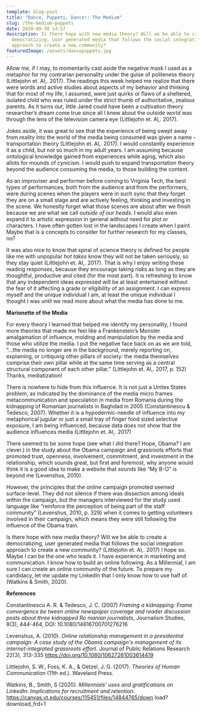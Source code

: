 ```yaml
---
template: blog-post
title: "Dance, Puppets, Dance!: The Medium"
slug: /the-medium-puppets
date: 2020-09-30 14:57
description: Is there hope with new media theory? Will we be able to create a
  democratizing, user generated media that follows the social integration
  approach to create a new community?
featuredImage: /assets/dancepuppets.jpg
---
```

Allow me, if I may, to momentarily cast aside the negative mask I used as a metaphor for my contrarian personality under the guise of politeness theory (Littlejohn et. Al,. 2017). The readings this week helped me realize that there were words and active studies about aspects of my behavior and thinking that for most of my life, I assumed, were just quirks or flaws of a sheltered, isolated child who was ruled under the strict thumb of authoritative, zealous parents. As it turns out, little Jared could have been a cultivation theory researcher’s dream come true since all I knew about the outside world was through the lens of the television camera eye (Littlejohn et. Al,. 2017).

Jokes aside, it was great to see that the experience of being swept away from reality into the world of the media being consumed was given a name - transportation theory (Littlejohn et. Al,. 2017). I would constantly experience it as a child, but not so much in my adult years. I am assuming because ontological knowledge gained from experiences while aging, which also allots for mounds of cynicism. I would push to expand transportation theory beyond the audience consuming the media, to those building the content. 

As an improviser and performer before coming to Vriginia Tech, the best types of performances, both from the audience and from the performers, were during scenes when the players were in such sync that they forget they are on a small stage and are actively feeling, thinking and investing in the scene. We honestly forget what those scenes are about after we finish because we are what we call *outside of our heads*. I would also even expand it to artistic expression in general without need for plot or characters. I have often gotten lost in the landscapes I create when I paint. Maybe that is a concepts to consider for further research for my classes, no?

It was also nice to know that spiral of science theory is defined for people like me with unpopular *hot takes* know they will not be taken seriously, so they stay quiet (Littlejohn et. Al,. 2017). That is why I enjoy writing these reading responses, because they encourage taking risks as long as they are thoughtful, productive and cited (for the most part). It is refreshing to know that any independent ideas expressed will be at least entertained without the fear of it affecting a grade or eligibility of an assignment. I can express myself and the unique individual I am, at least the unique individual I thought I was until we read more about what the media has done to me.

**Marionette of the Media**

For every theory I learned that helped me identify my personality, I found more theories that made me feel like a Frankenstein’s Monster amalgamation of influence, molding and manipulation by the media and those who utilize the media. I put the negative face back on as we are told, ”...the media no longer are in the background, merely reporting on, explaining, or critiquing other pillars of society: the media themselves comprise their own pillar while at the same time serving as a central structural component of each other pillar.” (Littlejohn et. Al,. 2017, p. 152) Thanks, mediatization!

There is nowhere to hide from this influence. It is not just a Unites States problem, as indicated by the dominance of the media micro frames metacommunication and speculation in media from Romania during the kidnapping of Romanian journalists in Baghdad in 2005 (Constantinescu & Tedesco, 2007). Whether it is a hypodermic-needle of influence into my metaphorical jugular or just a small tray of finger food sized selective exposure, I am being influenced, because data does not show that the audience influences media (Littlejohn et. Al,. 2017)

There seemed to be some hope (see what I did there? Hope, Obama? I am clever.) in the study about the Obama campaign and grassroots efforts that promoted trust, openness, involvement, commitment, and investment in the relationship, which sounds great, but first and foremost, why anyone would think it is a good idea to make a website that sounds like “My B-O” is beyond me (Levenshus, 2010). 

However, the principles that the online campaign promoted seemed surface-level. They did not silence if there was dissection among ideals within the campaign, but the managers interviewed for the study used language like “reinforce the perception of being part of the staff community” (Levenshus, 2010, p. 329) when it comes to getting volunteers involved in their campaign, which means they were still following the influence of the Obama train.

Is there hope with new media theory? Will we be able to create a democratizing, user generated media that follows the social integration approach to create a new community? (Littlejohn et. Al,. 2017) I hope so. Maybe I can be the one who leads it. I have experience in marketing and communication. I know how to build an online following. As a Millennial, I am sure I can create an online community of the future. To prepare my candidacy, let me update my LinkedIn that I only know how to use half of. (Watkins & Smith, 2020).

**References**

Constantinescu A. R. & Tedesco, J. C. (2007) *Framing a kidnapping: Frame convergence be tween online newspaper coverage and reader discussion posts about three kidnapped Ro manian journalists*, Journalism Studies, 8(3), 444-464, DOI: 10.1080/14616700701276216

Levenshus, A. (2010). *Online relationship management in a presidential campaign: A case study of the Obama campaign's management of its internet-integrated grassroots effort*. Journal of Public Relations Research 22(3), 313-335 https://doi.org/10.1080/10627261003614419

Littlejohn, S. W., Foss, K. A., & Oetzel, J. G. (2017). *Theories of Human Communication* (11th ed.). Waveland Press.



Watkins, B., Smith, S (2020). *Millennials’ uses and gratifications on LinkedIn: Implications for recruitment and retention*. https://canvas.vt.edu/courses/115451/files/14844765/down load?download_frd=1